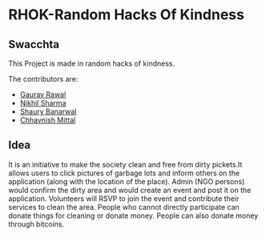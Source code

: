 # RHOK-Random Hacks Of Kindness

## Swacchta

This Project is made in random hacks of kindness.

The contributors are:
* [Gaurav Rawal](https://github.com/g-ur-v)
* [Nikhil Sharma](https://github.com/nikhil722sharma)
* [Shaury Banarwal](https://github.com/sbrocks)
* [Chhavnish Mittal](https://github.com/chhavnish)

## Idea

It is an initiative to make the society clean and free from dirty pickets.It allows users to click pictures of garbage lots and inform others on the application (along with the location of the place). Admin (NGO persons) would confirm the dirty area and would create an event and post it on the application. Volunteers will RSVP to join the event and contribute their services to clean the area. People who cannot directly participate can donate things for cleaning or donate money. People can also donate money through bitcoins.
